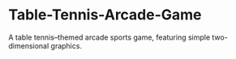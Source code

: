 # Table-Tennis-Arcade-Game
A table tennis–themed arcade sports game, featuring simple two-dimensional graphics.
